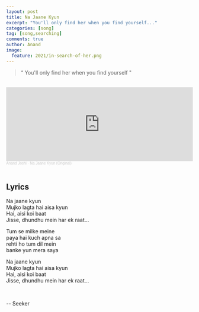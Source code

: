 ```yaml
---
layout: post
title: Na Jaane Kyun
excerpt: "You'll only find her when you find yourself..."
categories: [song]
tag: [song,searching]
comments: true
author: Anand
image:
  feature: 2021/in-search-of-her.png
---
```



> “ You'll only find her when you find yourself "

<br/>


<iframe width="100%" height="200" scrolling="no" frameborder="no" allow="autoplay" src="https://w.soundcloud.com/player/?url=https%3A//api.soundcloud.com/tracks/1111011823&color=%23ff5500&auto_play=false&hide_related=false&show_comments=true&show_user=true&show_reposts=false&show_teaser=true&visual=true"></iframe><div style="font-size: 10px; color: #cccccc;line-break: anywhere;word-break: normal;overflow: hidden;white-space: nowrap;text-overflow: ellipsis; font-family: Interstate,Lucida Grande,Lucida Sans Unicode,Lucida Sans,Garuda,Verdana,Tahoma,sans-serif;font-weight: 100;"><a href="https://soundcloud.com/anand-joshi-5" title="Anand Joshi" target="_blank" style="color: #cccccc; text-decoration: none;">Anand Joshi</a> · <a href="https://soundcloud.com/anand-joshi-5/na-jaane-kyun-original" title="Na Jaane Kyun (Original)" target="_blank" style="color: #cccccc; text-decoration: none;">Na Jaane Kyun (Original)</a></div>

<br/>

## Lyrics

Na jaane kyun  
Mujko lagta hai aisa kyun  
Hai, aisi koi baat  
Jisse, dhundhu mein har ek raat...  

Tum se milke meine  
paya hai kuch apna sa  
rehti ho tum dil mein  
banke yun mera saya  

Na jaane kyun  
Mujko lagta hai aisa kyun  
Hai, aisi koi baat  
Jisse, dhundhu mein har ek raat...  

<br/>

-- Seeker <i class="fa fa-search" aria-hidden="true"></i>